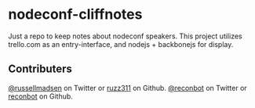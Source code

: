 nodeconf-cliffnotes
==============

Just a repo to keep notes about nodeconf speakers.  This project utilizes trello.com as an entry-interface, and nodejs + backbonejs for display.

## Contributers

<a href="http://twitter.com/russellmadsen">@russellmadsen</a> on Twitter or <a href="https://github.com/ruzz311">ruzz311</a> on Github.
<a href="http://twitter.com/reconbot">@reconbot</a> on Twitter or <a href="https://github.com/reconbot">reconbot</a> on Github.